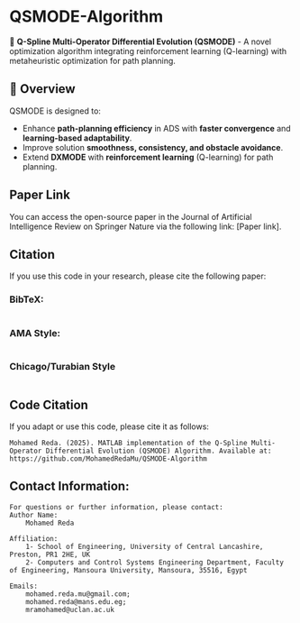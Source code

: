 # QSMODE-Algorithm
🧠 **Q-Spline Multi-Operator Differential Evolution (QSMODE)** - A novel optimization algorithm integrating reinforcement learning (Q-learning) with metaheuristic optimization for path planning.

## 📌 Overview
QSMODE is designed to:
- Enhance **path-planning efficiency** in ADS with **faster convergence** and **learning-based adaptability**.
- Improve solution **smoothness, consistency, and obstacle avoidance**.
- Extend **DXMODE** with **reinforcement learning** (Q-learning) for path planning.

## Paper Link

You can access the open-source paper in the Journal of Artificial Intelligence Review on Springer Nature via the following link: [Paper link].



## Citation

If you use this code in your research, please cite the following paper:

### BibTeX:
```bibtex

```

 ### AMA Style:
 ``` AMA Style

```

 ### Chicago/Turabian Style
 ``` Chicago/Turabian Style

```

   
## Code Citation
If you adapt or use this code, please cite it as follows:
```
Mohamed Reda. (2025). MATLAB implementation of the Q-Spline Multi-Operator Differential Evolution (QSMODE) Algorithm. Available at: https://github.com/MohamedRedaMu/QSMODE-Algorithm
```



## Contact Information:

    For questions or further information, please contact:
    Author Name:
        Mohamed Reda

    Affiliation:
        1- School of Engineering, University of Central Lancashire, Preston, PR1 2HE, UK
        2- Computers and Control Systems Engineering Department, Faculty of Engineering, Mansoura University, Mansoura, 35516, Egypt

    Emails:
        mohamed.reda.mu@gmail.com;
        mohamed.reda@mans.edu.eg;
        mramohamed@uclan.ac.uk
